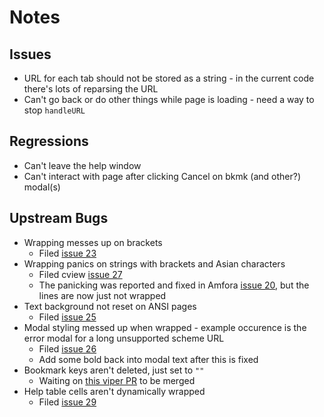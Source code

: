 # Notes

## Issues
- URL for each tab should not be stored as a string - in the current code there's lots of reparsing the URL
- Can't go back or do other things while page is loading - need a way to stop `handleURL`

## Regressions
- Can't leave the help window
- Can't interact with page after clicking Cancel on bkmk (and other?) modal(s)

## Upstream Bugs
- Wrapping messes up on brackets
  - Filed [issue 23](https://gitlab.com/tslocum/cview/-/issues/23)
- Wrapping panics on strings with brackets and Asian characters
  - Filed cview [issue 27](https://gitlab.com/tslocum/cview/-/issues/27)
  - The panicking was reported and fixed in Amfora [issue 20](https://github.com/makeworld-the-better-one/amfora/issues/20), but the lines are now just not wrapped
- Text background not reset on ANSI pages
  - Filed [issue 25](https://gitlab.com/tslocum/cview/-/issues/25)
- Modal styling messed up when wrapped - example occurence is the error modal for a long unsupported scheme URL
  - Filed [issue 26](https://gitlab.com/tslocum/cview/-/issues/26)
  - Add some bold back into modal text after this is fixed
- Bookmark keys aren't deleted, just set to `""`
  - Waiting on [this viper PR](https://github.com/spf13/viper/pull/519) to be merged
- Help table cells aren't dynamically wrapped
  - Filed [issue 29](https://gitlab.com/tslocum/cview/-/issues/29)